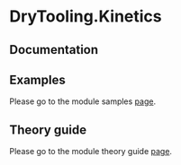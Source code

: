 # DryTooling.Kinetics

## Documentation

## Examples

Please go to the module samples [page](samples.md).

## Theory guide

Please go to the module theory guide [page](theory.md).
